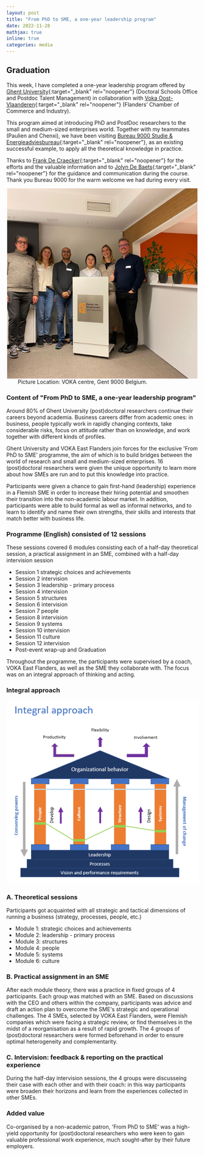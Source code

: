 ```yaml
---
layout: post
title: "From PhD to SME, a one-year leadership program"
date: 2022-11-28
mathjax: true
inline: true
categories: media
---
```


## Graduation

This week, I have completed a one-year leadership program offered by [Ghent University](https://www.ugent.be/en){:target="_blank" rel="noopener"} (Doctoral Schools Office and Postdoc Talent Management) in collaboration with [Voka Oost-Vlaanderen](https://www.voka.be/oost-vlaanderen){:target="_blank" rel="noopener"} (Flanders’ Chamber of Commerce and Industry). 

This program aimed at introducing PhD and PostDoc researchers to the small and medium-sized enterprises world. Together with my teammates (Paulien and Chenxi), we have been visiting [Bureau 9000 Studie & Energieadviesbureau](https://www.linkedin.com/company/bureau-9000---adviesbureau/){:target="_blank" rel="noopener"}, as an existing successful example, to apply all the theoretical knowledge in practice.

Thanks to [Frank De Craecker](https://www.linkedin.com/in/frank-de-craecker-3918862/){:target="_blank" rel="noopener"} for the efforts and the valuable information and to [Jolyn De Baets](https://www.linkedin.com/in/jolyndebaets/){:target="_blank" rel="noopener"} for the guidance and communication during the course.
Thank you Bureau 9000 for the warm welcome we had during every visit.

<div class="image-container">
  <img class="graduation-image" src="/images/2022_11_28.jpg" alt="Graduation">
  </div>
<p class="caption">Picture Location: VOKA centre, Gent 9000 Belgium.</p>

<style>
.image-container {
  display: flex;
  justify-content: center;
  align-items: center;
}

.graduation-image {
  width: 500px;
  height: 500px;
  object-fit: cover;
   margin-top: 0px;
  margin-right: 0px;
  margin-bottom: 0px;
}

.caption {
  margin-top: 0;
  margin-right: 0px;
  font-size: 14px;
  text-align: Center;
  width: 400px;
}
</style>

### Content of "From PhD to SME, a one-year leadership program"
Around 80% of Ghent University (post)doctoral researchers continue their careers beyond academia. Business careers differ from academic ones: in business, people typically work in rapidly changing contexts, take considerable risks, focus on attitude rather than on knowledge, and work together with different kinds of profiles.

Ghent University and VOKA East Flanders join forces for the exclusive 'From PhD to SME' programme, the aim of which is to build bridges between the world of research and small and medium-sized enterprises. 16 (post)doctoral researchers were given the unique opportunity to learn more about how SMEs are run and to put this knowledge into practice.

Participants were given a chance to gain first-hand (leadership) experience in a Flemish SME in order to increase their hiring potential and smoothen their transition into the non-academic labour market. In addition, participants were able to build formal as well as informal networks, and to learn to identify and name their own strengths, their skills and interests that match better with business life.

### Programme (English) consisted of 12 sessions
These sessions covered 6 modules consisting each of a half-day theoretical session, a practical assignment in an SME, combined with a half-day intervision session

- Session 1 strategic choices and achievements
- Session 2 intervision
- Session 3 leadership - primary process
- Session 4 intervision
- Session 5 structures
- Session 6 intervision
- Session 7 people
- Session 8 intervision
- Session 9 systems
- Session 10 intervision
- Session 11 culture
- Session 12 intervision
- Post-event wrap-up and Graduation

Throughout the programme, the participants were supervised by a coach, VOKA East Flanders, as well as the SME they collaborate with. The focus was on an integral approach of thinking and acting.

### Integral approach

<div style="text-align:center"><img src="/images/2022_11_28_integralapproach.png" /></div>

### A. Theoretical sessions

Participants got acquainted with all strategic and tactical dimensions of running a business (strategy, processes, people, etc.)

- Module 1: strategic choices and achievements
- Module 2: leadership - primary process
- Module 3: structures
- Module 4: people
- Module 5: systems
- Module 6: culture

### B. Practical assignment in an SME

After each module theory, there was a practice in fixed groups of 4 participants. Each group was matched with an SME. Based on discussions with the CEO and others within the company, participants was advice and draft an action plan to overcome the SME's strategic and operational challenges.
The 4 SMEs, selected by VOKA East Flanders, were Flemish companies which were facing a strategic review, or find themselves in the midst of a reorganisation as a result of rapid growth.
The 4 groups of (post)doctoral researchers were formed beforehand in order to ensure optimal heterogeneity and complementarity.

### C. Intervision: feedback & reporting on the practical experience

During the half-day intervision sessions, the 4 groups were discusseing their case with each other and with their coach: in this way participants were broaden their horizons and learn from the experiences collected in other SMEs.

### Added value

Co-organised by a non-academic patron, 'From PhD to SME' was a high-yield opportunity for (post)doctoral researchers who were keen to gain valuable professional work experience, much sought-after by their future employers.
